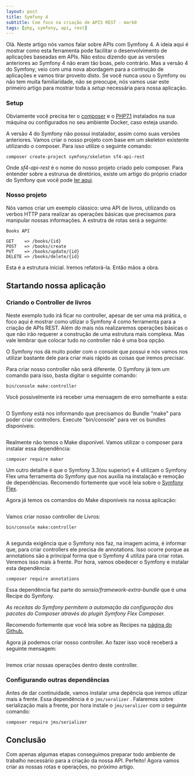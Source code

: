 ```yaml
---
layout: post
title: Symfony 4
subtitle: Com foco na criação de APIS REST - mark0
tags: [php, symfony, api, rest]
---
```


Olá. Neste artigo nós vamos falar sobre APIs com Symfony 4. A ideia aqui é mostrar como esta ferramenta pode facilitar o desenvolvimento de aplicações baseadas em APIs. Não estou dizendo que as versões anteriores ao Symfony 4 não eram tão boas, pelo contrário. Mas a versão 4 do Symfony, veio com uma nova abordagem para a contrução de aplicações e vamos tirar proveito disto. Se você nunca usou o Symfony ou não tem muita familiaridade, não se preocupe, nós vamos usar este primeiro artigo para mostrar toda a *setup* necessária para nossa aplicação.

### Setup

Obviamente você precisa ter o <a href="https://getcomposer.org/" target="_blank">composer</a> e o <a href="http://php.net/" target="_blank">PHP7.1</a> instalados na sua máquina ou configurados no seu ambiente Docker, caso esteja usando.

A versão 4 do Symfony não possui instalador, assim como suas versões anteriores. Vamos criar o nosso projeto com base em um skeleton existente utilizando o composer. Para isso utilize o seguinte comando:

```composer create-project symfony/skeleton sf4-api-rest```

Onde *sf4-api-rest* é o nome do nosso projeto criado pelo composer. Para entender sobre a estrurua de diretórios, existe um artigo do próprio criador do Symfony que você pode <a href="http://fabien.potencier.org/symfony4-directory-structure-updates.html" target="_blank">ler aqui</a>.

### Nosso projeto

Nós vamos criar um exemplo clássico: uma API de livros, utilizando os verbos HTTP para realizar as operações básicas que precisamos para manipular nossas informações. A estrutra de rotas será a seguinte:

```
Books API

GET    => /books/{id}
POST   => /books/create
PUT    => /books/update/{id}
DELETE => /books/delete/{id}
```

Esta é a estrutura inicial. Iremos refatorá-la. Então mãos a obra.

## Startando nossa aplicação

### Criando o Controller de livros

Neste exemplo tudo irá ficar no controller, apesar de ser uma má prática, o foco aqui é mostrar como utlizar o Symfony 4 como ferramenta para a criação de APIs REST. Além do mais nós realizaremos operações básicas o que não irão requerer a construção de uma estrutura mais complexa. Mas vale lembrar que colocar tudo no controller não é uma boa opção.

O Symfony nos dá muito poder com o console que possui e nós vamos nos utilizar bastante dele para criar mais rápido as coisas que iremos precisar.

Para criar nosso controller não será diferente. O Symfony já tem um comando para isso, basta digitar o seguinte comando:

```bin/console make:controller```

Você possivelmente irá receber uma mensagem de erro semelhante a esta:

<center>
    <img src="../img/img-posts/sf4-api-rest-make-controller-create.png" alt="">
</center>

O Symfony está nos informando que precisamos do Bundle "make" para poder criar controllers. Execute "bin/console" para ver os bundles disponíveis:

<center>
    <img src="../img/img-posts/sf4-api-rest-bundles.png" alt="">
</center>

Realmente não temos o Make disponível. Vamos utilizar o composer para instalar essa dependência:

```composer require maker```

Um outro detalhe é que o Symfony 3.3(ou superior) e 4 utilizam o Symfony Flex uma ferramenta do Symfony que nos auxilia na instalação e remoção de dependências. Recomendo fortemente que você leia sobre o <a href="https://symfony.com/doc/current/setup/flex.html" target="_blank">Symfony Flex</a>.

Agora já temos os comandos do Make disponíveis na nossa aplicação:

<center>
    <img src="../img/img-posts/sf4-api-rest-make.png" alt="">
</center>

Vamos criar nosso controller de Livros:

```bin/console make:controller```

<center>
    <img src="../img/img-posts/sf4-api-rest-make-controller.png" alt="">
</center>

A segunda exigência que o Symfony nos faz, na imagem acima, é informar que, para criar controllers ele precisa de annotations. Isso ocorre porque as annotations são a principal forma que o Symfony 4 utiliza para criar rotas. Veremos isso mais à frente. Por hora, vamos obedecer o Symfony e instalar esta dependência:

```composer require annotations```

Essa dependência faz parte do *sensio/framework-extra-bundle* que é uma Recipe do Symfony.

*As receitas do Symfony permitem a automação da configuração dos pacotes do Composer através do plugin Symfony Flex Composer.*

Recomendo fortemente que você leia sobre as Recipes na <a href="https://github.com/symfony/recipes" target="_blank">página do Github.</a>

Agora já podemos criar nosso controller. Ao fazer isso você receberá a seguinte mensagem:

<center>
    <img src="../img/img-posts/sf4-api-rest-maker-controller-sucess.png" alt="">
</center>

Iremos criar nossas operações dentro deste controller.

### Configurando outras dependências

Antes de dar continuidade, vamos instalar uma depência que iremos utlizar mais a frente. Essa dependência é o ```jms/seralizer``` . Falaremos sobre serialização mais a frente, por hora instale o ```jms/seralizer``` com o seguinte comando:

```composer require jms/serializer```

## Conclusão

Com apenas algumas etapas conseguimos preparar todo ambiente de trabalho necessário para a criação da nossa API. Perfeito! Agora vamos criar as nossas rotas e operações, no próximo artigo.
